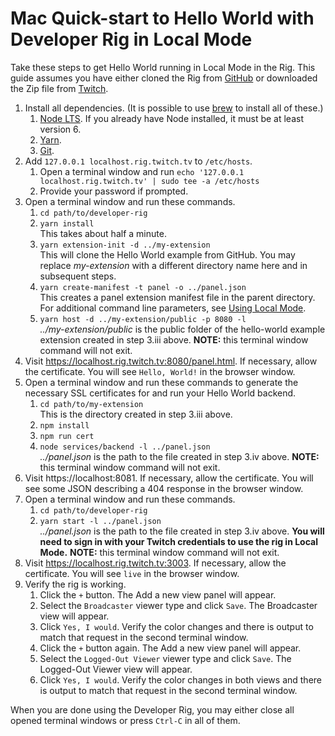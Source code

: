 # Mac Quick-start to Hello World with Developer Rig in Local Mode

Take these steps to get Hello World running in Local Mode in the Rig.
This guide assumes you have either cloned the Rig from [GitHub](/twitchdev/developer-rig) or downloaded the Zip file from [Twitch](https://dev.twitch.tv).

1.  Install all dependencies.  (It is possible to use [brew](https://brew.sh/) to install all of these.)
    1.  [Node LTS](https://nodejs.org/en/download/).  If you already have Node installed, it must be at least version 6.
    2.  [Yarn](https://yarnpkg.com/lang/en/docs/install).
    3.  [Git](https://git-scm.com/download/mac).
2.  Add `127.0.0.1 localhost.rig.twitch.tv` to `/etc/hosts`.
    1.  Open a terminal window and run `echo '127.0.0.1 localhost.rig.twitch.tv' | sudo tee -a /etc/hosts`
    2.  Provide your password if prompted.
3. Open a terminal window and run these commands.
    1.  `cd path/to/developer-rig`
    2.  `yarn install`  
        This takes about half a minute.
    3.  `yarn extension-init -d ../my-extension`  
        This will clone the Hello World example from GitHub.  You may replace *my-extension* with a different directory name here and in subsequent steps.
    4.  `yarn create-manifest -t panel -o ../panel.json`  
        This creates a panel extension manifest file in the parent directory.  For additional command line parameters, see [Using Local Mode](/twitchdev/developer-rig#using-local-mode).
    5.  `yarn host -d ../my-extension/public -p 8080 -l`  
        *../my-extension/public* is the public folder of the hello-world example extension created in step 3.iii above.
        **NOTE:**  this terminal window command will not exit.
4.  Visit https://localhost.rig.twitch.tv:8080/panel.html. If necessary, allow the certificate. You will see `Hello, World!` in the browser window.
5. Open a terminal window and run these commands to generate the necessary SSL certificates for and run your Hello World backend.
    1.  `cd path/to/my-extension`  
        This is the directory created in step 3.iii above.
    2.  `npm install`
    3.  `npm run cert`
    4.  `node services/backend -l ../panel.json`  
        *../panel.json* is the path to the file created in step 3.iv above.
        **NOTE:**  this terminal window command will not exit.
6.  Visit https://localhost:8081. If necessary, allow the certificate. You will see some JSON describing a 404 response in the browser window.
7.  Open a terminal window and run these commands.
    1.  `cd path/to/developer-rig`
    2.  `yarn start -l ../panel.json`  
        *../panel.json* is the path to the file created in step 3.iv above.  **You will need to sign in with your Twitch credentials to use the rig in Local Mode.**
        **NOTE:**  this terminal window command will not exit.
8.  Visit https://localhost.rig.twitch.tv:3003. If necessary, allow the certificate. You will see `live` in the browser window.
9.  Verify the rig is working.
    1.  Click the `+` button. The Add a new view panel will appear.
    2.  Select the `Broadcaster` viewer type and click `Save`. The Broadcaster view will appear.
    3.  Click `Yes, I would`. Verify the color changes and there is output to match that request in the second terminal window.
    4.  Click the `+` button again. The Add a new view panel will appear.
    5.  Select the `Logged-Out Viewer` viewer type and click `Save`. The Logged-Out Viewer view will appear.
    6.  Click `Yes, I would`. Verify the color changes in both views and there is output to match that request in the second terminal window.

When you are done using the Developer Rig, you may either close all opened terminal windows or press `Ctrl-C` in all of them.
